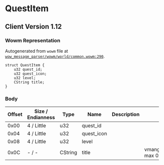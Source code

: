 # QuestItem

## Client Version 1.12

### Wowm Representation

Autogenerated from `wowm` file at [`wow_message_parser/wowm/world/common.wowm:290`](https://github.com/gtker/wow_messages/tree/main/wow_message_parser/wowm/world/common.wowm#L290).
```rust,ignore
struct QuestItem {
    u32 quest_id;
    u32 quest_icon;
    u32 level;
    CString title;
}
```
### Body

| Offset | Size / Endianness | Type | Name | Description | Comment |
| ------ | ----------------- | ---- | ---- | ----------- | ------- |
| 0x00 | 4 / Little | u32 | quest_id |  |  |
| 0x04 | 4 / Little | u32 | quest_icon |  |  |
| 0x08 | 4 / Little | u32 | level |  |  |
| 0x0C | - / - | CString | title |  | vmangos/cmangos/mangoszero: max 0x200 |


